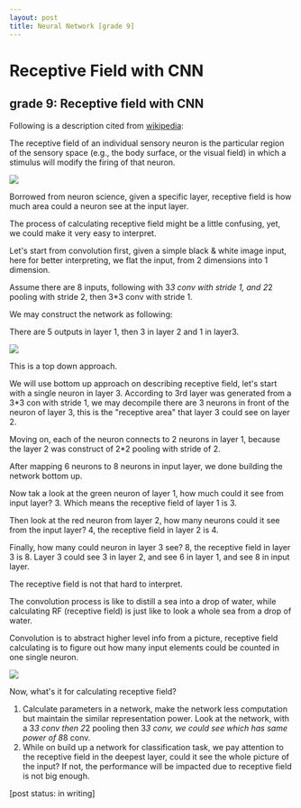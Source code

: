 ```yaml
---
layout: post
title: Neural Network [grade 9]
---
```


# Receptive Field with CNN

## grade 9: Receptive field with CNN

Following is a description cited from [wikipedia](https://en.wikipedia.org/wiki/Receptive_field):

The receptive field of an individual sensory neuron is the particular region of the sensory space (e.g., the body surface, or the visual field) in which a stimulus will modify the firing of that neuron.

<img src="https://upload.wikimedia.org/wikipedia/commons/thumb/6/68/Conv_layer.png/231px-Conv_layer.png">

Borrowed from neuron science, given a specific layer, receptive field is how much area could a neuron see at the input layer.

The process of calculating receptive field might be a little confusing, yet, we could make it very easy to interpret.

Let's start from convolution first, given a simple black & white image input, here for better interpreting, we flat the input, from 2 dimensions into 1 dimension.

Assume there are 8 inputs, following with 3*3 conv with stride 1, and 2*2 pooling with stride 2, then 3*3 conv with stride 1.

We may construct the network as following:

There are 5 outputs in layer 1, then 3 in layer 2 and 1 in layer3.

<img src="{{site.url}}/img/nn025.png">

This is a top down approach.

We will use bottom up approach on describing receptive field, let's start with a single neuron in layer 3. According to 3rd layer was generated from a 3*3 con with stride 1, we may decompile there are 3 neurons in front of the neuron of layer 3, this is the "receptive area" that layer 3 could see on layer 2.

Moving on, each of the neuron connects to 2 neurons in layer 1, because the layer 2 was construct of 2*2 pooling with stride of 2.

After mapping 6 neurons to 8 neurons in input layer, we done building the network bottom up.

Now tak a look at the green neuron of layer 1, how much could it see from input layer? 3. Which means the receptive field of layer 1 is 3.

Then look at the red neuron from layer 2, how many neurons could it see from the input layer? 4, the receptive field in layer 2 is 4.

Finally, how many could neuron in layer 3 see? 8, the receptive field in layer 3 is 8. Layer 3 could see 3 in layer 2, and see 6 in layer 1, and see 8 in input layer.

The receptive field is not that hard to interpret.

The convolution process is like to distill a sea into a drop of water, while calculating RF (receptive field) is just like to look a whole sea from a drop of water.

Convolution is to abstract higher level info from a picture, receptive field calculating is to figure out how many input elements could be counted in one single neuron.

<img src="{{site.url}}/img/nn026.png">

Now, what's it for calculating receptive field?

1. Calculate parameters in a network, make the network less computation but maintain the similar representation power. Look at the network, with a 3*3 conv then 2*2 pooling then 3*3 conv, we could see which has same power of 8*8 conv.
2. While on build up a network for classification task, we pay attention to the receptive field in the deepest layer, could it see the whole picture of the input? If not, the performance will be impacted due to receptive field is not big enough.





[post status: in writing]